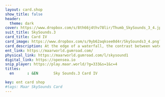 ```yaml
---
layout: card.shop
show_title: false
header:
  theme: dark
cover: https://www.dropbox.com/s/8th66j4thv78lir/Thumb_SkySounds_3_4.jpg?raw=1
suit_title: SkySounds.3
card_title: Card IV
card_image: https://www.dropbox.com/s/9yb62aqksee0d4r/SkySounds3_4.png?raw=1
card_description: At the edge of a waterfall, the contrast between water and the movement of water on its surface is striking. Water, a fluid element, is constantly in motion, shaping the land and carving its way through the ground. But as it flows and crashes against the surface, it takes on a different form, one that is constantly changing and adapting. This contrast is a reminder of the power and beauty of nature, and the importance of studying and understanding it. The movement of water on the surface can be a force of destruction, carving canyons and shaping the land, but it can also be a force of creation, creating habitats and nourishing life.
ent_link: https://maarworld.gumroad.com/
physical_link: https://maarworld.gumroad.com/l/skysound1
digital_link: https://opensea.io
snip_player: https://play.maar.world/?g=333&s=1&c=4
titles:
  en      : &EN       Sky Sounds.3 Card IV

key: ent card shop
#tags: Maar SkySounds Card
---
```

